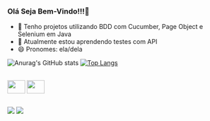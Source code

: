 ### Olá Seja Bem-Vindo!!!👋

- 🧐 Tenho projetos utilizando BDD com Cucumber, Page Object e Selenium em Java
- 🌱 Atualmente estou aprendendo testes com API
- 😄 Pronomes: ela/dela


 
![Anurag's GitHub stats](https://github-readme-stats.vercel.app/api?username=angelavf721&show_icons=true&theme=radical)
[![Top Langs](https://github-readme-stats.vercel.app/api/top-langs/?username=angelavf721&layout=compact)](https://github.com/anuraghazra/github-readme-stats)
 
 

<div style="display: inline_block"><br>
  <img align="center" height="30" width="40" src="https://cdn.jsdelivr.net/gh/devicons/devicon/icons/cucumber/cucumber-plain.svg">
  <img align="center" height="30" width="40" src="https://cdn.jsdelivr.net/gh/devicons/devicon/icons/java/java-original.svg">
</div>
  
  ##

<div>
<a href ="https://angelavasconcelos780@gmail.com"><img src="https://img.shields.io/badge/-Gmail-%23333?style=for-the-badge&logo=gmail&logoColor=white" target="_blank"></a>
 <a href="https://www.linkedin.com/in/ângela-feitosa-de-vasconcelos-104879206" target="_blank"><img src="https://img.shields.io/badge/-LinkedIn-%230077B5?style=for-the-badge&logo=linkedin&logoColor=white" target="_blank"></a> 
</div>
